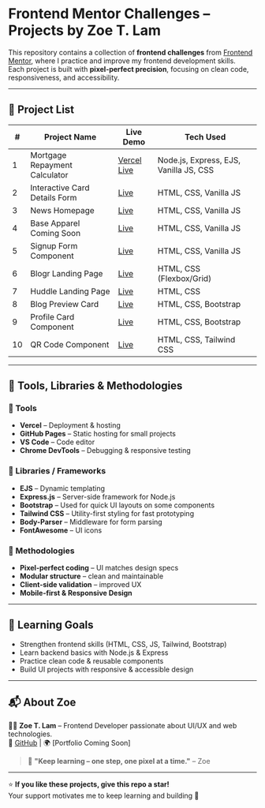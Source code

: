 # Frontend Mentor Challenges – Projects by Zoe T. Lam

This repository contains a collection of **frontend challenges** from [Frontend Mentor](https://frontendmentor.io), where I practice and improve my frontend development skills.  
Each project is built with **pixel-perfect precision**, focusing on clean code, responsiveness, and accessibility.

---

## 🚀 **Project List**

| #  | Project Name                           | Live Demo                                                                                                         | Tech Used                          |
|----|----------------------------------------|------------------------------------------------------------------------------------------------------------------|-----------------------------------|
| 1  | Mortgage Repayment Calculator     | [Vercel Live](https://mortgage-repayment-calculator-vert.vercel.app)                                             | Node.js, Express, EJS, Vanilla JS, CSS |
| 2  | Interactive Card Details Form          | [Live](https://zoetlam.github.io/Frontendmentor-Challenges-Projects/interactive-card-details-form/)             | HTML, CSS, Vanilla JS             |
| 3  | News Homepage                          | [Live](https://zoetlam.github.io/Frontendmentor-Challenges-Projects/news-homepage-main/)                        | HTML, CSS, Vanilla JS             |
| 4  | Base Apparel Coming Soon               | [Live](https://zoetlam.github.io/Frontendmentor-Challenges-Projects/base-apparel-coming-soon-master/)           | HTML, CSS, Vanilla JS             |
| 5  | Signup Form Component                  | [Live](https://zoetlam.github.io/Frontendmentor-Challenges-Projects/signup-form-main/)                          | HTML, CSS, Vanilla JS             |
| 6  | Blogr Landing Page                     | [Live](https://zoetlam.github.io/Frontendmentor-Challenges-Projects/blogr-landing-page-main/)                   | HTML, CSS (Flexbox/Grid)          |
| 7  | Huddle Landing Page                    | [Live](https://zoetlam.github.io/Frontendmentor-Challenges-Projects/huddle-landing-page-with-master/)           | HTML, CSS                         |
| 8  | Blog Preview Card                      | [Live](https://zoetlam.github.io/Frontendmentor-Challenges-Projects/blog-preview-card/)                         | HTML, CSS, Bootstrap              |
| 9  | Profile Card Component                 | [Live](https://zoetlam.github.io/Frontendmentor-Challenges-Projects/profile-card-component-main/)               | HTML, CSS, Bootstrap              |
|10  | QR Code Component                      | [Live](https://zoetlam.github.io/Frontendmentor-Challenges-Projects/qr-code-component-main/)                    | HTML, CSS, Tailwind CSS           |


---

## 🧰 **Tools, Libraries & Methodologies**

### 🔹 Tools
- **Vercel** – Deployment & hosting
- **GitHub Pages** – Static hosting for small projects
- **VS Code** – Code editor
- **Chrome DevTools** – Debugging & responsive testing

### 🔹 Libraries / Frameworks
- **EJS** – Dynamic templating
- **Express.js** – Server-side framework for Node.js
- **Bootstrap** – Used for quick UI layouts on some components
- **Tailwind CSS** – Utility-first styling for fast prototyping
- **Body-Parser** – Middleware for form parsing
- **FontAwesome** – UI icons

### 🔹 Methodologies
- **Pixel-perfect coding** – UI matches design specs
- **Modular structure** – clean and maintainable
- **Client-side validation** – improved UX
- **Mobile-first & Responsive Design**

---

## 🎯 **Learning Goals**
- Strengthen frontend skills (HTML, CSS, JS, Tailwind, Bootstrap)
- Learn backend basics with Node.js & Express
- Practice clean code & reusable components
- Build UI projects with responsive & accessible design

---

## 📬 **About Zoe**

💁‍♀️ **Zoe T. Lam** – Frontend Developer passionate about UI/UX and web technologies.  
🔗 [GitHub](https://github.com/zoetlam) | 🌍 [Portfolio Coming Soon]  
> 💬 **"Keep learning – one step, one pixel at a time."** – Zoe

---

⭐️ **If you like these projects, give this repo a star!**  
Your support motivates me to keep learning and building 🚀
